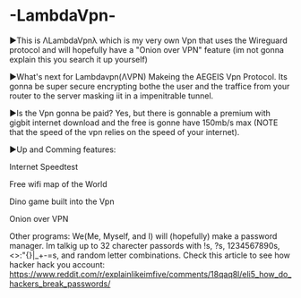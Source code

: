 # -LambdaVpn-
►This is ΛLambdaVpnλ which is my very own Vpn that uses the Wireguard protocol and will hopefully have a "Onion over VPN" feature (im not gonna explain this you search it up yourself)

►What's next for Lambdavpn(ΛVPN) Makeing the AEGEIS Vpn Protocol. Its gonna be super secure encrypting bothe the user and the traffice from your router to the server masking iit in a impenitrable tunnel.

►Is the Vpn gonna be paid? Yes, but there is gonnable a premium with gigbit internet download and the free is gonne have 150mb/s max (NOTE that the speed of the vpn relies on the speed of your internet).

►Up and Comming features:

  Internet Speedtest

  Free wifi map of the World

  Dino game built into the Vpn

  Onion over VPN

Other programs: We(Me, Myself, and I) will (hopefully) make a password manager. Im talkig up to 32 charecter passords with !s, ?s, 1234567890s, <>:"{}|_+-=s, and random letter combinations. Check this article to see how hacker hack you account: https://www.reddit.com/r/explainlikeimfive/comments/18qaq8l/eli5_how_do_hackers_break_passwords/ 

